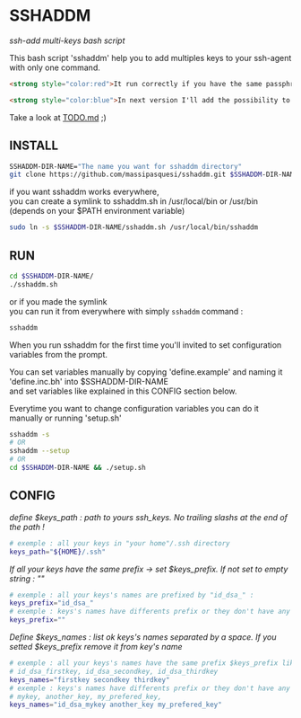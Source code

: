 # SSHADDM

*_ssh-add multi-keys bash script_*

This bash script 'sshaddm' help you to add multiples keys to your ssh-agent with only one command.

```html
<strong style="color:red">It run correctly if you have the same passphrase for all yours keys you want to add in one time !!</strong>

<strong style="color:blue">In next version I'll add the possibility to add keys by passphrase's group ...**</strong>
```

Take a look at [TODO.md](https://github.com/massipasquesi/sshaddm/blob/master/TODO.md) ;)

## INSTALL

```bash
SSHADDM-DIR-NAME="The name you want for sshaddm directory"
git clone https://github.com/massipasquesi/sshaddm.git $SSHADDM-DIR-NAME
```

if you want sshaddm works everywhere,  
you can create a symlink to sshaddm.sh in /usr/local/bin or /usr/bin (depends on your $PATH environment variable)

```bash
sudo ln -s $SSHADDM-DIR-NAME/sshaddm.sh /usr/local/bin/sshaddm
```

## RUN

```bash
cd $SSHADDM-DIR-NAME/
./sshaddm.sh
```

or if you made the symlink  
you can run it from everywhere with simply `sshaddm` command :

```bash
sshaddm
```

When you run sshaddm for the first time you'll invited to set configuration variables from the prompt.

You can set variables manually by copying 'define.example' and naming it 'define.inc.bh' into $SSHADDM-DIR-NAME  
and set variables like explained in this CONFIG section below.

Everytime you want to change configuration variables you can do it manually or running 'setup.sh'

```bash
sshaddm -s
# OR
sshaddm --setup
# OR
cd $SSHADDM-DIR-NAME && ./setup.sh
```

## CONFIG

*define $keys\_path : path to yours ssh_keys. No trailing slashs at the end of the path !*

```bash
# exemple : all your keys in "your home"/.ssh directory
keys_path="${HOME}/.ssh"
```

*If all your keys have the same prefix -> set $keys\_prefix.*
*If not set to empty string : ""*

```bash
# exemple : all your keys's names are prefixed by "id_dsa_" :
keys_prefix="id_dsa_"
# exemple : keys's names have differents prefix or they don't have any :
keys_prefix=""
```

*Define $keys\_names : list ok keys's names separated by a space.*
*If you setted $keys\_prefix remove it from key's name*

```bash
# exemple : all your keys's names have the same prefix $keys_prefix like :
# id_dsa_firstkey, id_dsa_secondkey, id_dsa_thirdkey
keys_names="firstkey secondkey thirdkey"
# exemple : keys's names have differents prefix or they don't have any like :
# mykey, another_key, my_prefered_key,
keys_names="id_dsa_mykey another_key my_prefered_key"
```